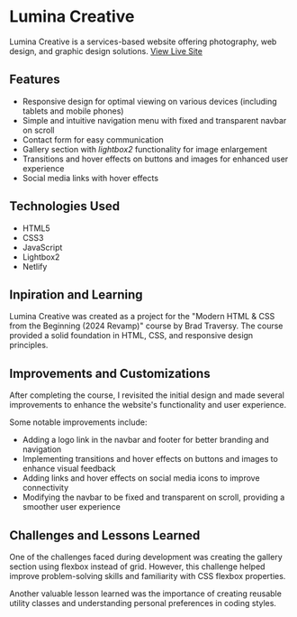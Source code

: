 # Lumina Creative

Lumina Creative is a services-based website offering photography, web design, and graphic design solutions.
[View Live Site](https://luminacreativity.netlify.app/)

## Features

- Responsive design for optimal viewing on various devices (including tablets and mobile phones)
- Simple and intuitive navigation menu with fixed and transparent navbar on scroll
- Contact form for easy communication
- Gallery section with _lightbox2_ functionality for image enlargement
- Transitions and hover effects on buttons and images for enhanced user experience
- Social media links with hover effects

## Technologies Used

- HTML5
- CSS3
- JavaScript
- Lightbox2
- Netlify

## Inpiration and Learning

Lumina Creative was created as a project for the "Modern HTML & CSS from the Beginning (2024 Revamp)" course by Brad Traversy. The course provided a solid foundation in HTML, CSS, and responsive design principles.

## Improvements and Customizations

After completing the course, I revisited the initial design and made several improvements to enhance the website's functionality and user experience.

Some notable improvements include:

- Adding a logo link in the navbar and footer for better branding and navigation
- Implementing transitions and hover effects on buttons and images to enhance visual feedback
- Adding links and hover effects on social media icons to improve connectivity
- Modifying the navbar to be fixed and transparent on scroll, providing a smoother user experience

## Challenges and Lessons Learned

One of the challenges faced during development was creating the gallery section using flexbox instead of grid. However, this challenge helped improve problem-solving skills and familiarity with CSS flexbox properties.

Another valuable lesson learned was the importance of creating reusable utility classes and understanding personal preferences in coding styles.
